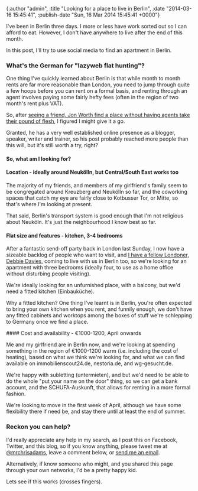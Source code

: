 

{:author "admin", :title "Looking for a place to live in Berlin", :date "2014-03-16 15:45:41", :publish-date "Sun, 16 Mar 2014 15:45:41 +0000"}



<!-- content below -->

I've been in Berlin three days. I more or less have work sorted out so I can afford to eat. However, I don't have anywhere to live after the end of this month.

In this post, I'll try to use social media to find an apartment in Berlin.

### What's the German for "lazyweb flat hunting"?

One thing I've quickly learned about Berlin is that while month to month rents are far more reasonable than London, you need to jump through quite a few hoops before you can rent on a formal basis, and renting through an agent involves paying some fairly hefty fees (often in the region of two month's rent plus VAT).

So, after [seeing a friend, Jon Worth find a place without having agents take their pound of flesh](http://www.jonworth.eu/moving-to-berlin-i-need-a-place-to-live-a-little-social-media-experiment), I figured I might give it a go.

Granted, he has a very well established online presence as a blogger, speaker, writer and trainer, so his post probably reached more people than this will, but it's still worth a try, right?

#### So, what am I looking for?

#### Location - ideally around Neukölln, but Central/South East works too

The majority of my friends, and members of my girlfriend's family seem to be congregated around Kreuzberg and Neukölln so far, and the coworking spaces that catch my eye are fairly close to Kotbusser Tor, or Mitte, so that's where I'm looking at present.

That said, Berlin's transport system is good enough that I'm not religious about Neuköln. It's just the neighbourhood I know best so far.

#### Flat size and features - kitchen, 3-4 bedrooms

After a fantastic send-off party back in London last Sunday, I now have a sizeable backlog of people who want to visit, and [I have a fellow Londoner, Debbie Davies](http://starwaybm.wordpress.com), coming to live with us in Berlin too, so we're looking for an apartment with three bedrooms (ideally four, to use as a home office without disturbing people visiting).

We're ideally looking for an unfurnished place, with a balcony, but we'd need a fitted kitchen (Einbauküche).

Why a fitted kitchen? One thing I've learnt is in Berlin, you're often expected to bring your own kitchen when you rent, and funnily enough, we don't have any fitted cabinets and worktops among the boxes of stuff we're schlepping to Germany once we find a place.

#### Cost and availability - €1000-1200, April onwards 

Me and my girlfriend are in Berlin now, and we're looking at spending something in the region of €1000-1200 warm (i.e. including the cost of heating), based on what we think we're looking for, and what we can find available on immobilienscout24.de, nestoria.de, and wg-gesucht.de.

We're happy with subletting (untermieten), and but we'd need to be able to do the whole "put your name on the door" thing, so we can get a bank account, and the SCHUFA-Auskunft, that allows for renting in a more formal fashion.

We're looking to move in the first week of April, although we have some flexibility there if need be, and stay there until at least the end of summer.

### Reckon you can help?

I'd really appreciate any help in my search, as I post this on Facebook, Twitter, and this blog, so if you know anything, please tweet me at [@mrchrisadams](https://twitter.com/mrchrisadams), leave a comment below, or [send me an email](mailto:wave@chrisadams.me.uk).

Alternatively, if know someone who might, and you shared this page through your own networks, I'd be a pretty happy kid.

Lets see if this works (crosses fingers).

